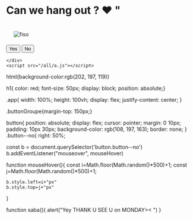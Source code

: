 <!DOCTYPE html>
<html lang="en">
<head>
    <meta charset="UTF-8">
    <meta http-equiv="X-UA-Compatible" content="IE=edge">
    <meta name="viewport" content="width=device-width, initial-scale=1.0">
    <title>Document</title>
    <link rel="stylesheet" href="/all/mis.css">
</head>
<body>
    <div class="app">
        <h1>Can we hang out ? ♥ " </h1>
        <img style="margin:20px;" src="https://cdn.fbsbx.com/v/t59.2708-21/279068458_530394025371896_3068074944005340854_n.gif?_nc_cat=104&ccb=1-7&_nc_sid=041f46&_nc_eui2=AeHwQiTCDS75OalDeIJwyy5dJ3CoCikPL6gncKgKKQ8vqLx5R01anPkHTtFSnIpUJ2ultjXLnDK6DnmmrTZ0k0RO&_nc_ohc=ppwgb5X7XG4AX-1LKrk&_nc_ht=cdn.fbsbx.com&oh=03_AdT2exj554Zlj2fMkapn3q6ygY5iVj-slMmMi2LdEXruzw&oe=637D62D8" alt="fiso">
        <div class="buttonGroupe">
            <button class="button--yes" onclick="saba()">Yes</button>
            <button class="button--no">No</button>
        </div>
        
    </div>
    <script src="/all/a.js"></script>
</body>
</html>





html{background-color:rgb(202, 197, 119)}

h1{ color: red;
font-size: 50px;
display: block;
position: absolute;}


.app{
    width: 100%;
    height: 100vh;
    display: flex;
    justify-content: center;
}

.buttonGroupe{margin-top: 150px;}

button{
    position: absolute;
    display: flex;
    cursor: pointer;
    margin: 0 10px;
    padding: 10px 30px;
    background-color: rgb(108, 197, 163);
    border: none;
}
.button--no{
    right: 50%;



const b = document.querySelector('button.button--no')
b.addEventListener("mouseover", mouseHover)

function mouseHover(){
    const i=Math.floor(Math.random()*500)+1;
    const j=Math.floor(Math.random()*500)+1;
  
    b.style.left=i+"px"
    b.style.top=j+"px"
}

function saba(){
    alert("Yey THANK U  SEE U on MONDAY>< ")
}

